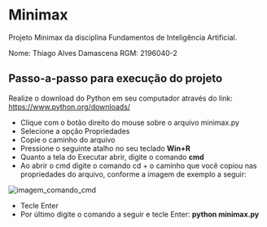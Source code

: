 # Minimax
Projeto Minimax da disciplina Fundamentos de Inteligência Artificial.

Nome: Thiago Alves Damascena
RGM: 2196040-2

## Passo-a-passo para execução do projeto

Realize o download do Python em seu computador através do link:
https://www.python.org/downloads/


- Clique com o botão direito do mouse sobre o arquivo minimax.py
- Selecione a opção Propriedades
- Copie o caminho do arquivo
- Pressione o seguinte atalho no seu teclado <strong>Win+R</strong>
- Quanto a tela do Executar abrir, digite o comando <strong>cmd</strong>
- Ao abrir o cmd digite o comando cd + o caminho que você copiou nas propriedades do arquivo, conforme a imagem de exemplo a seguir:

![imagem_comando_cmd](https://user-images.githubusercontent.com/105888821/169409246-c30c8118-2ddd-45a1-b118-b889e52ffefb.png)

- Tecle Enter
- Por último digite o comando a seguir e tecle Enter:
<strong>python minimax.py</strong>

